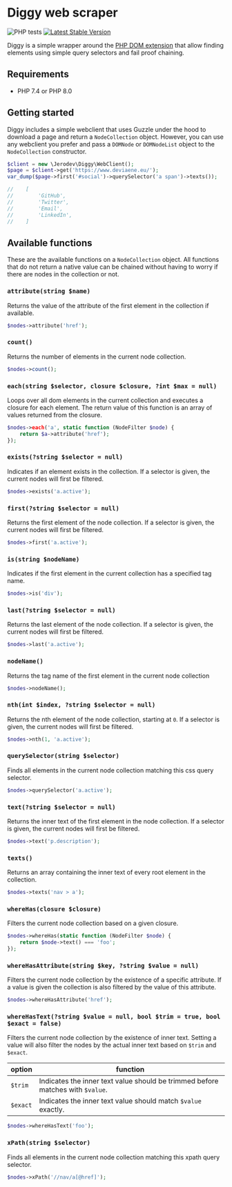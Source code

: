 # Diggy web scraper

![PHP tests](https://github.com/jerodev/diggy/workflows/PHP%20tests/badge.svg) [![Latest Stable Version](https://poser.pugx.org/jerodev/diggy/v)](//packagist.org/packages/jerodev/diggy)

Diggy is a simple wrapper around the [PHP DOM extension](https://www.php.net/manual/en/intro.dom.php) that allow finding
elements using simple query selectors and fail proof chaining.

## Requirements

 - PHP 7.4 or PHP 8.0

## Getting started

Diggy includes a simple webclient that uses Guzzle under the hood to download a page and return a `NodeCollection`
object. However, you can use any webclient you prefer and pass a `DOMNode` or `DOMNodeList` object to the
`NodeCollection` constructor.

```php
$client = new \Jerodev\Diggy\WebClient();
$page = $client->get('https://www.deviaene.eu/');
var_dump($page->first('#social')->querySelector('a span')->texts());

//    [
//        'GitHub',
//        'Twitter',
//        'Email',
//        'LinkedIn',
//    ]
```

## Available functions
These are the available functions on a `NodeCollection` object. All functions that do not return a native value can be
chained without having to worry if there are nodes in the collection or not.

### `attribute(string $name)`
Returns the value of the attribute of the first element in the collection if available.
```php
$nodes->attribute('href');
```

### `count()`
Returns the number of elements in the current node collection.
```php
$nodes->count();
```

### `each(string $selector, closure $closure, ?int $max = null)`
Loops over all dom elements in the current collection and executes a closure for each element.
The return value of this function is an array of values returned from the closure.
```php
$nodes->each('a', static function (NodeFilter $node) {
    return $a->attribute('href');
});
```

### `exists(?string $selector = null)`
Indicates if an element exists in the collection.
If a selector is given, the current nodes will first be filtered.
```php
$nodes->exists('a.active');
```

### `first(?string $selector = null)`
Returns the first element of the node collection.
If a selector is given, the current nodes will first be filtered.
```php
$nodes->first('a.active');
```

### `is(string $nodeName)`
Indicates if the first element in the current collection has a specified tag name.
```php
$nodes->is('div');
```

### `last(?string $selector = null)`
Returns the last element of the node collection.
If a selector is given, the current nodes will first be filtered.
```php
$nodes->last('a.active');
```

### `nodeName()`
Returns the tag name of the first element in the current node collection
```php
$nodes->nodeName();
```

### `nth(int $index, ?string $selector = null)`
Returns the nth element of the node collection, starting at `0`.
If a selector is given, the current nodes will first be filtered.
```php
$nodes->nth(1, 'a.active');
```

### `querySelector(string $selector)`
Finds all elements in the current node collection matching this css query selector.
```php
$nodes->querySelector('a.active');
```

### `text(?string $selector = null)`
Returns the inner text of the first element in the node collection.
If a selector is given, the current nodes will first be filtered.
```php
$nodes->text('p.description');
```

### `texts()`
Returns an array containing the inner text of every root element in the collection.
```php
$nodes->texts('nav > a');
```

### `whereHas(closure $closure)`
Filters the current node collection based on a given closure.
```php
$nodes->whereHas(static function (NodeFilter $node) {
    return $node->text() === 'foo';
});
```

### `whereHasAttribute(string $key, ?string $value = null)`
Filters the current node collection by the existence of a specific attribute.
If a value is given the collection is also filtered by the value of this attribute.
```php
$nodes->whereHasAttribute('href');
```

### `whereHasText(?string $value = null, bool $trim = true, bool $exact = false)`
Filters the current node collection by the existence of inner text.
Setting a value will also filter the nodes by the actual inner text based on `$trim` and `$exact`.

| option | function |
|---|---|
| `$trim` | Indicates the inner text value should be trimmed before matches with `$value`. |
| `$exact` | Indicates the inner text value should match `$value` exactly. |

```php
$nodes->whereHasText('foo');
```

### `xPath(string $selector)`
Finds all elements in the current node collection matching this xpath query selector.
```php
$nodes->xPath('//nav/a[@href]');
```
